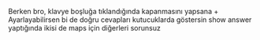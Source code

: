 Berken bro, klavye boşluğa tıklandığında kapanmasını yapsana
+
Ayarlayabilirsen bi de doğru cevapları kutucuklarda göstersin show answer yaptığında
ikisi de maps için diğerleri sorunsuz
